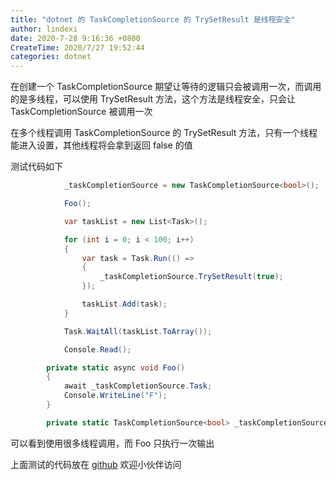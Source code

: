 ```yaml
---
title: "dotnet 的 TaskCompletionSource 的 TrySetResult 是线程安全"
author: lindexi
date: 2020-7-28 9:16:36 +0800
CreateTime: 2020/7/27 19:52:44
categories: dotnet
---
```


在创建一个 TaskCompletionSource 期望让等待的逻辑只会被调用一次，而调用的是多线程，可以使用 TrySetResult 方法，这个方法是线程安全，只会让 TaskCompletionSource 被调用一次

<!--more-->


<!-- CreateTime:2020/7/27 19:52:44 -->

<!-- 发布 -->

在多个线程调用 TaskCompletionSource 的 TrySetResult 方法，只有一个线程能进入设置，其他线程将会拿到返回 false 的值

测试代码如下

```csharp
            _taskCompletionSource = new TaskCompletionSource<bool>();

            Foo();

            var taskList = new List<Task>();

            for (int i = 0; i < 100; i++)
            {
                var task = Task.Run(() =>
                {
                    _taskCompletionSource.TrySetResult(true);
                });

                taskList.Add(task);
            }

            Task.WaitAll(taskList.ToArray());

            Console.Read();

        private static async void Foo()
        {
            await _taskCompletionSource.Task;
            Console.WriteLine("F");
        }

        private static TaskCompletionSource<bool> _taskCompletionSource;
```

可以看到使用很多线程调用，而 Foo 只执行一次输出

上面测试的代码放在 [github](https://github.com/lindexi/lindexi_gd/tree/916a11d68c0fba14c75b5e438bdecddb1ff421be/CallbadojuBaheanurjair ) 欢迎小伙伴访问


